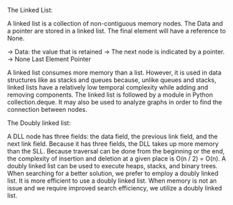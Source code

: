The Linked List:

A linked list is a collection of non-contiguous memory nodes. The Data and a pointer are stored in a linked list. The final element will have a reference to None.

-> Data: the value that is retained
-> The next node is indicated by a pointer.
-> None Last Element Pointer

A linked list consumes more memory than a list. However, it is used in data structures like as stacks and queues because, unlike queues and stacks, linked lists have a relatively low temporal complexity while adding and removing components. The linked list is followed by a module in Python collection.deque. It may also be used to analyze graphs in order to find the connection between nodes.

The Doubly linked list:

A DLL node has three fields: the data field, the previous link field, and the next link field. Because it has three fields, the DLL takes up more memory than the SLL. Because traversal can be done from the beginning or the end, the complexity of insertion and deletion at a given place is O(n / 2) = O(n). A doubly linked list can be used to execute heaps, stacks, and binary trees. When searching for a better solution, we prefer to employ a doubly linked list. It is more efficient to use a doubly linked list. When memory is not an issue and we require improved search efficiency, we utilize a doubly linked list.
